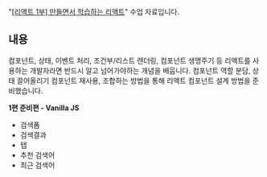 "[[리액트 1부] 만들면서 학습하는 리액트](https://inf.run/BBPuX)" 수업 자료입니다.

## 내용

컴포넌트, 상태, 이벤트 처리, 조건부/리스트 렌더링, 컴포넌트 생명주기 등 리액트를 사용하는 개발자라면 반드시 알고 넘어가야하는 개념을 배웁니다. 컴포넌트 역할 분담, 상태 끌어올리기 컴포넌트 재사용, 조합하는 방법을 통해 리액트 컴포넌트 설계 방법을 준비했습니다.

**1편 준비편 - Vanilla JS**
- 검색폼
- 검색결과
- 탭
- 추천 검색어
- 최근 검색어